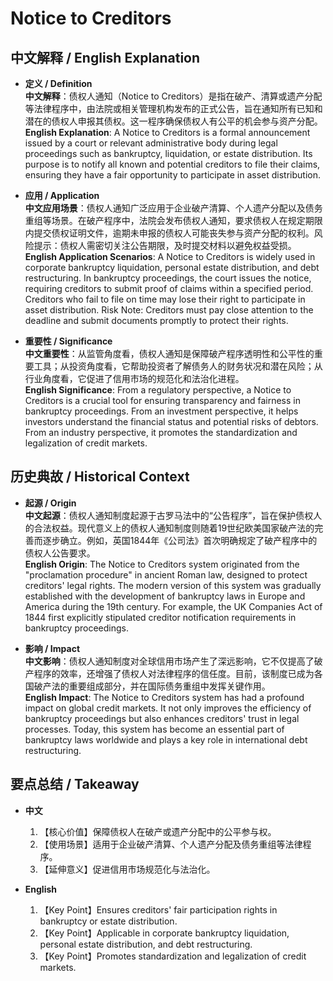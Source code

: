 # Notice to Creditors

## 中文解释 / English Explanation

* **定义 / Definition**  
  **中文解释**：债权人通知（Notice to Creditors）是指在破产、清算或遗产分配等法律程序中，由法院或相关管理机构发布的正式公告，旨在通知所有已知和潜在的债权人申报其债权。这一程序确保债权人有公平的机会参与资产分配。  
  **English Explanation**: A Notice to Creditors is a formal announcement issued by a court or relevant administrative body during legal proceedings such as bankruptcy, liquidation, or estate distribution. Its purpose is to notify all known and potential creditors to file their claims, ensuring they have a fair opportunity to participate in asset distribution.

* **应用 / Application**  
  **中文应用场景**：债权人通知广泛应用于企业破产清算、个人遗产分配以及债务重组等场景。在破产程序中，法院会发布债权人通知，要求债权人在规定期限内提交债权证明文件，逾期未申报的债权人可能丧失参与资产分配的权利。风险提示：债权人需密切关注公告期限，及时提交材料以避免权益受损。  
  **English Application Scenarios**: A Notice to Creditors is widely used in corporate bankruptcy liquidation, personal estate distribution, and debt restructuring. In bankruptcy proceedings, the court issues the notice, requiring creditors to submit proof of claims within a specified period. Creditors who fail to file on time may lose their right to participate in asset distribution. Risk Note: Creditors must pay close attention to the deadline and submit documents promptly to protect their rights.

* **重要性 / Significance**  
  **中文重要性**：从监管角度看，债权人通知是保障破产程序透明性和公平性的重要工具；从投资角度看，它帮助投资者了解债务人的财务状况和潜在风险；从行业角度看，它促进了信用市场的规范化和法治化进程。  
  **English Significance**: From a regulatory perspective, a Notice to Creditors is a crucial tool for ensuring transparency and fairness in bankruptcy proceedings. From an investment perspective, it helps investors understand the financial status and potential risks of debtors. From an industry perspective, it promotes the standardization and legalization of credit markets.

## 历史典故 / Historical Context

* **起源 / Origin**  
  **中文起源**：债权人通知制度起源于古罗马法中的“公告程序”，旨在保护债权人的合法权益。现代意义上的债权人通知制度则随着19世纪欧美国家破产法的完善而逐步确立。例如，英国1844年《公司法》首次明确规定了破产程序中的债权人公告要求。  
  **English Origin**: The Notice to Creditors system originated from the "proclamation procedure" in ancient Roman law, designed to protect creditors' legal rights. The modern version of this system was gradually established with the development of bankruptcy laws in Europe and America during the 19th century. For example, the UK Companies Act of 1844 first explicitly stipulated creditor notification requirements in bankruptcy proceedings.

* **影响 / Impact**  
  **中文影响**：债权人通知制度对全球信用市场产生了深远影响，它不仅提高了破产程序的效率，还增强了债权人对法律程序的信任度。目前，该制度已成为各国破产法的重要组成部分，并在国际债务重组中发挥关键作用。  
  **English Impact**: The Notice to Creditors system has had a profound impact on global credit markets. It not only improves the efficiency of bankruptcy proceedings but also enhances creditors' trust in legal processes. Today, this system has become an essential part of bankruptcy laws worldwide and plays a key role in international debt restructuring.

## 要点总结 / Takeaway

* **中文**  
  1. 【核心价值】保障债权人在破产或遗产分配中的公平参与权。
  2. 【使用场景】适用于企业破产清算、个人遗产分配及债务重组等法律程序。
  3. 【延伸意义】促进信用市场规范化与法治化。

* **English**  
  1. 【Key Point】Ensures creditors' fair participation rights in bankruptcy or estate distribution.
  2. 【Key Point】Applicable in corporate bankruptcy liquidation, personal estate distribution, and debt restructuring.
  3. 【Key Point】Promotes standardization and legalization of credit markets.